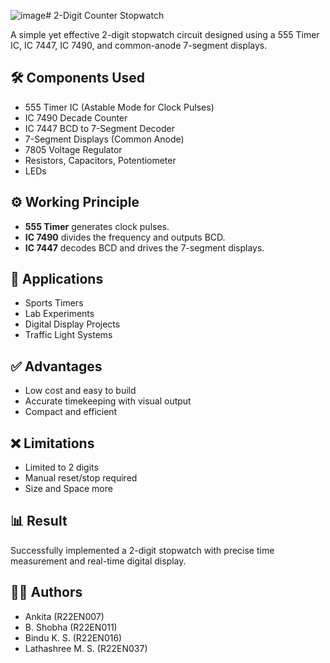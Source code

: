 ![image](https://github.com/user-attachments/assets/340caacb-ea9f-4827-ab9b-cdd2b3e9ce9c)# 2-Digit Counter Stopwatch

A simple yet effective 2-digit stopwatch circuit designed using a 555 Timer IC, IC 7447, IC 7490, and common-anode 7-segment displays.

## 🛠️ Components Used
- 555 Timer IC (Astable Mode for Clock Pulses)
- IC 7490 Decade Counter
- IC 7447 BCD to 7-Segment Decoder
- 7-Segment Displays (Common Anode)
- 7805 Voltage Regulator
- Resistors, Capacitors, Potentiometer
- LEDs

## ⚙️ Working Principle
- **555 Timer** generates clock pulses.
- **IC 7490** divides the frequency and outputs BCD.
- **IC 7447** decodes BCD and drives the 7-segment displays.

## 📌 Applications
- Sports Timers
- Lab Experiments
- Digital Display Projects
- Traffic Light Systems

## ✅ Advantages
- Low cost and easy to build
- Accurate timekeeping with visual output
- Compact and efficient

## ❌ Limitations
- Limited to 2 digits
- Manual reset/stop required
- Size and Space more


## 📊 Result
Successfully implemented a 2-digit stopwatch with precise time measurement and real-time digital display.

## 👨‍💻 Authors
- Ankita (R22EN007)
- B. Shobha (R22EN011)
- Bindu K. S. (R22EN016)
- Lathashree M. S. (R22EN037)
